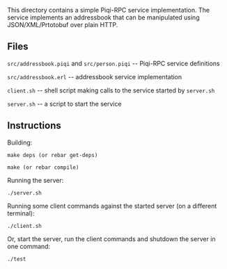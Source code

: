 This directory contains a simple Piqi-RPC service implementation. The service
implements an addressbook that can be manipulated using JSON/XML/Prtotobuf over
plain HTTP.


Files
-----

`src/addressbook.piqi` and `src/person.piqi` -- Piqi-RPC service definitions

`src/addressbook.erl` -- addressbook service implementation

`client.sh` -- shell script making calls to the service started by `server.sh`

`server.sh` -- a script to start the service


Instructions
------------

Building:

    make deps (or rebar get-deps)

    make (or rebar compile)


Running the server:

    ./server.sh


Running some client commands against the started server (on a different
terminal):

    ./client.sh


Or, start the server, run the client commands and shutdown the server in one
command:

    ./test

